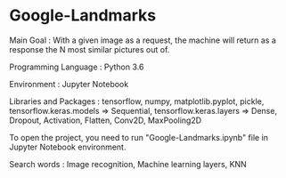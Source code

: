 # Google-Landmarks

Main Goal : With a given image as a request, the machine will return as a response the N most similar pictures out of.

Programming Language : Python 3.6

Environment : Jupyter Notebook

Libraries and Packages : tensorflow, numpy, matplotlib.pyplot, pickle,
                         tensorflow.keras.models => Sequential,
                         tensorflow.keras.layers => Dense, Dropout, Activation, Flatten, Conv2D, MaxPooling2D

To open the project, you need to run "Google-Landmarks.ipynb" file in Jupyter Notebook environment.

Search words : Image recognition, Machine learning layers, KNN
